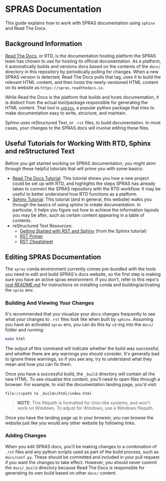 # SPRAS Documentation

This guide explains how to work with SPRAS documentation using `sphinx` and Read
The Docs.

## Background Information

[Read The Docs](https://docs.readthedocs.com/platform/stable/), or RTD, is the
documentation hosting platform the SPRAS team has chosen to use for hosting its
official documentation. As a platform, it automatically builds and versions docs
based on the contents of the `docs/` directory in this repository by periodically
polling for changes. When a new SPRAS version is detected, Read The Docs pulls
that tag, uses it to build the relevant HTML content, and then hosts the
newly-versioned HTML content on its website as `https://spras.readthedocs.io`.

While Read the Docs is the platform that builds and hosts documentation, it is
distinct from the actual tool/package responsible for generating the HTML
content. That tool is [`sphinx`](https://www.sphinx-doc.org/en/master/), a
popular python package that tries to make documentation easy to write, structure,
and maintain.

Sphinx uses reStructured Text, or `.rst` files, to build documentation. In most
cases, your changes to the SPRAS docs will involve editing these files.

## Useful Tutorials for Working With RTD, Sphinx and reStructured Text

Before you get started working on SPRAS documentation, you might skim through
these helpful tutorials that will prime you with some basics:

- [Read The Docs Tutorial](https://docs.readthedocs.com/platform/stable/tutorial/index.html):
  This tutorial shows you how a new project could be set up with RTD, and
  highlights the steps SPRAS has already taken to connect the SPRAS repository
  with the RTD workflow. It may be useful to better understand how RTD functions
  as a platform.
- [Sphinx Tutorial](https://sphinx-tutorial.readthedocs.io/): This tutorial (and
  in general, this website) walks you through the basics of using sphinx to
  create documentation. In particular, it helps you figure out how to achieve
  the information layouts you may be after, such as certain content appearing in
  a table of contents.
- reStructured Text Resources:
  - [Getting Started with RST and Sphinx](https://sphinx-tutorial.readthedocs.io/step-1/)
    (from the Sphinx tutorial)
  - [RST Primer](https://www.sphinx-doc.org/en/master/usage/restructuredtext/basics.html#rst-primer)
  - [RST Cheatsheet](https://sphinx-tutorial.readthedocs.io/cheatsheet/)

## Editing SPRAS Documentation

The `spras` conda environment currently comes pre-bundled with the tools you
need to edit and build SPRAS's docs website, so the first step is making sure
you have an active spras environment. If you don't, refer to this repo's
[root README.md](../README.md) for instructions on installing conda and
building/activating the `spras` env.

### Building And Viewing Your Changes

It's recommended that you visualize your docs changes frequently to see what
your changes to `.rst` files look like when built by `sphinx`. Assuming you have
an activated `spras` env, you can do this by `cd`-ing into the `docs/` folder
and running:

```bash
make html
```

The output of this command will indicate whether the build was successful, and
whether there are any warnings you should consider. It's generally bad to ignore
these warnings, so if you see any, try to understand what they mean and how you
can fix them.

Once you have a successful build, the `_build` directory will contain all the
new HTML. To see visualize this content, you'll need to open files through a
browser. For example, to visit the documentation landing page, you'd visit:

```
file://<path to _build>/html/index.html
```

> **NOTE**: This filepath is formatted for Unix-like systems, and won't work on
> Windows. To adjust for Windows, use a Windows filepath.

Once you have the landing page up in your browser, you can browse the website
just like you would any other website by following links.

### Adding Changes

When you edit SPRAS docs, you'll be making changes to a combination of `.rst`
files and any python scripts used as part of the build process, such as
`docs/conf.py`. These should be committed and included in your pull request if
you want the changes to take effect. However, you should never commit the
`docs/_build` directory because Read The Docs is responsible for generating its
own build based on other `docs/` content.
